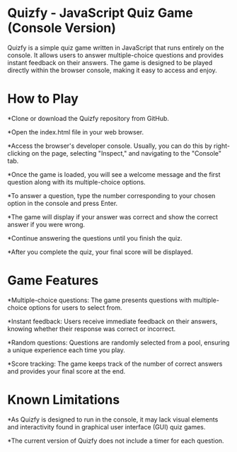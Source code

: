 # Quizfy - JavaScript Quiz Game (Console Version)
Quizfy is a simple quiz game written in JavaScript that runs entirely on the console. It allows users to answer multiple-choice questions and provides instant feedback on their answers. The game is designed to be played directly within the browser console, making it easy to access and enjoy.

# How to Play
*Clone or download the Quizfy repository from GitHub.

*Open the index.html file in your web browser.

*Access the browser's developer console. Usually, you can do this by right-clicking on the page, selecting "Inspect," and navigating to the "Console" tab.

*Once the game is loaded, you will see a welcome message and the first question along with its multiple-choice options.

*To answer a question, type the number corresponding to your chosen option in the console and press Enter.

*The game will display if your answer was correct and show the correct answer if you were wrong.

*Continue answering the questions until you finish the quiz.

*After you complete the quiz, your final score will be displayed.

# Game Features
*Multiple-choice questions: The game presents questions with multiple-choice options for users to select from.

*Instant feedback: Users receive immediate feedback on their answers, knowing whether their response was correct or incorrect.

*Random questions: Questions are randomly selected from a pool, ensuring a unique experience each time you play.

*Score tracking: The game keeps track of the number of correct answers and provides your final score at the end.

# Known Limitations
*As Quizfy is designed to run in the console, it may lack visual elements and interactivity found in graphical user interface (GUI) quiz games.

*The current version of Quizfy does not include a timer for each question.
